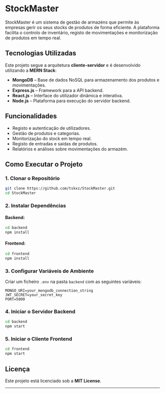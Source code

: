 # StockMaster

StockMaster é um sistema de gestão de armazéns que permite às empresas gerir os seus stocks de produtos de forma eficiente. A plataforma facilita o controlo de inventário, registo de movimentações e monitorização de produtos em tempo real.

## Tecnologias Utilizadas

Este projeto segue a arquitetura **cliente-servidor** e é desenvolvido utilizando a **MERN Stack**:
- **MongoDB** – Base de dados NoSQL para armazenamento dos produtos e movimentações.
- **Express.js** – Framework para a API backend.
- **React.js** – Interface do utilizador dinâmica e interativa.
- **Node.js** – Plataforma para execução do servidor backend.

## Funcionalidades

- Registo e autenticação de utilizadores.
- Gestão de produtos e categorias.
- Monitorização do stock em tempo real.
- Registo de entradas e saídas de produtos.
- Relatórios e análises sobre movimentações do armazém.

## Como Executar o Projeto

### 1. Clonar o Repositório
```bash
git clone https://github.com/tskxz/StockMaster.git
cd StockMaster
```

### 2. Instalar Dependências
#### Backend:
```bash
cd backend
npm install
```

#### Frontend:
```bash
cd frontend
npm install
```

### 3. Configurar Variáveis de Ambiente
Criar um ficheiro `.env` na pasta `backend` com as seguintes variáveis:
```
MONGO_URI=your_mongodb_connection_string
JWT_SECRET=your_secret_key
PORT=5000
```

### 4. Iniciar o Servidor Backend
```bash
cd backend
npm start
```

### 5. Iniciar o Cliente Frontend
```bash
cd frontend
npm start
```

## Licença
Este projeto está licenciado sob a **MIT License**.

---

